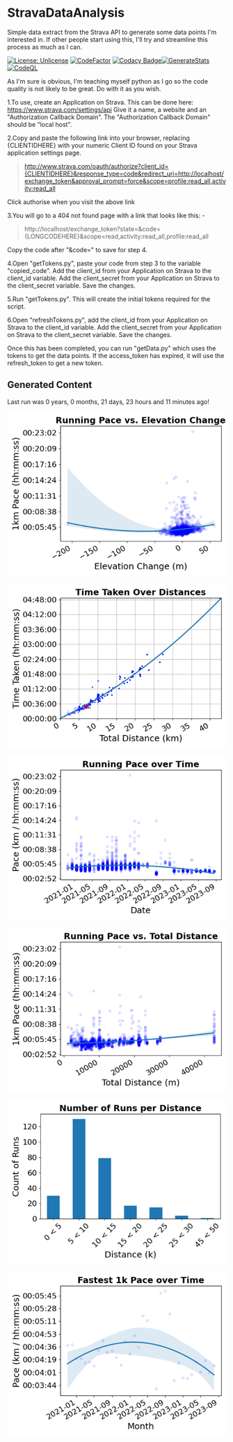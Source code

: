 # StravaDataAnalysis
Simple data extract from the Strava API to generate some data points I'm interested in.  If other people start using this, I'll try and streamline this process as much as I can.

[![License: Unlicense](https://img.shields.io/badge/license-Unlicense-blue.svg)](http://unlicense.org/)
[![CodeFactor](https://www.codefactor.io/repository/github/c-wilkinson/stravadataanalysis/badge)](https://www.codefactor.io/repository/github/c-wilkinson/stravadataanalysis)
[![Codacy Badge](https://app.codacy.com/project/badge/Grade/baba43376e964984a52a9a12f7209ace)](https://www.codacy.com/gh/c-wilkinson/StravaDataAnalysis/dashboard?utm_source=github.com&amp;utm_medium=referral&amp;utm_content=c-wilkinson/StravaDataAnalysis&amp;utm_campaign=Badge_Grade)[![GenerateStats](https://github.com/c-wilkinson/StravaDataAnalysis/actions/workflows/generate-stats.yml/badge.svg)](https://github.com/c-wilkinson/StravaDataAnalysis/actions/workflows/generate-stats.yml)[![CodeQL](https://github.com/c-wilkinson/StravaDataAnalysis/actions/workflows/codeql-analysis.yml/badge.svg)](https://github.com/c-wilkinson/StravaDataAnalysis/actions/workflows/codeql-analysis.yml)

As I'm sure is obvious, I'm teaching myself python as I go so the code quality is not likely to be great.  Do with it as you wish.

1.To use, create an Application on Strava.  This can be done here: https://www.strava.com/settings/api
Give it a name, a website and an "Authorization Callback Domain".  The "Authorization Callback Domain" should be "local host".

2.Copy and paste the following link into your browser, replacing {CLIENTIDHERE} with your numeric Client ID found on your Strava application settings page.
> http://www.strava.com/oauth/authorize?client_id={CLIENTIDHERE}&response_type=code&redirect_uri=http://localhost/exchange_token&approval_prompt=force&scope=profile:read_all,activity:read_all

Click authorise when you visit the above link

3.You will go to a 404 not found page with a link that looks like this: -
> http://localhost/exchange_token?state=&code={LONGCODEHERE}&scope=read,activity:read_all,profile:read_all

Copy the code after "&code=" to save for step 4.

4.Open "getTokens.py", paste your code from step 3 to the variable "copied_code".  Add the client_id from your Application on Strava to the client_id variable.  Add the client_secret from your Application on Strava to the client_secret variable.  Save the changes.

5.Run "getTokens.py".  This will create the initial tokens required for the script.

6.Open "refreshTokens.py", add the client_id from your Application on Strava to the client_id variable.  Add the client_secret from your Application on Strava to the client_secret variable.  Save the changes.

Once this has been completed, you can run "getData.py" which uses the tokens to get the data points.  If the access_token has expired, it will use the refresh_token to get a new token.

## Generated Content
Last run was 0 years, 0 months, 21 days, 23 hours and 11 minutes ago!

![Running Pace vs Elevation Change](Running_Pace_vs_Elevation_Change.png?raw=true "Pace vs Elevation")

![Time Taken per Distance](Time_Taken_Distance.png?raw=true "Time Taken per Distance")

![Running Pace over Time](Running_Pace_over_Time.png?raw=true "Running Pace over Time")

![Running Pace vs Total Distance on that run](Running_Pace_vs_Total_Distance.png?raw=true "Pace vs Distance")

![Number of Runs per Distance](Number_of_Runs_per_Distance.png?raw=true "Pace vs Distance")

![Fastest 1k Pace over Time](Fastest_1k_Pace_over_Time.png?raw=true "Running 1k Pace over Time")
